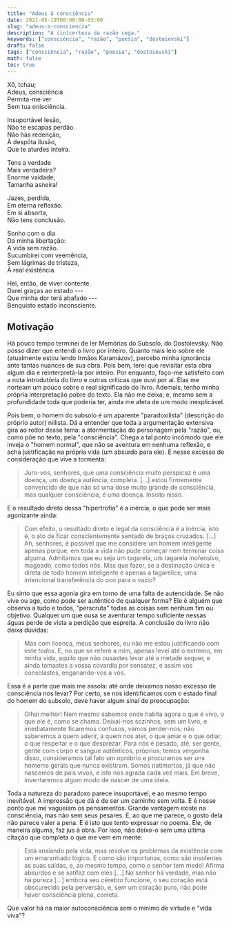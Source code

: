 ```yaml
---
title: "Adeus à consciência"
date: 2021-05-19T00:00:00-03:00
slug: "adeus-a-consciencia"
description: "A (in)certeza da razão cega."
keywords: ["consciência", "razão", "poesia", "dostoiévski"]
draft: false
tags: ["consciência", "razão", "poesia", "dostoiévski"]
math: false
toc: true
---
```


Xô, tchau;<br>
Adeus, consciência<br>
Permita-me ver<br>
Sem tua onisciência.<br>

Insuportável lesão,<br>
Não te escapas perdão.<br>
Não hás redenção,<br>
À despóta ilusão,<br>
Que te aturdes inteira.<br>

Tens a verdade<br>
Mais verdadeira?<br>
Enorme vaidade;<br>
Tamanha asneira!<br>

Jazes, perdida,<br>
Em eterna reflexão.<br>
Em si absorta,<br>
Não tens conclusão.<br>

Sonho com o dia<br>
Da minha libertação:<br>
A vida sem razão.<br>
Sucumbirei com veemência,<br>
Sem lágrimas de tristeza,<br>
À real existência.<br>

Hei, então, de viver contente.<br>
Darei graças ao estado ---<br>
Que minha dor terá abafado ---<br>
Benquisto estado inconsciente.<br>

## Motivação

Há pouco tempo terminei de ler Memórias do Subsolo, do Dostoievsky. Não posso
dizer que entendi o livro por inteiro. Quanto mais leio sobre ele (atualmente
estou lendo Irmãos Karamázov), percebo minha ignorância ante tantas nuances de
sua obra. Pois bem, terei que revisitar esta obra algum dia e reinterpretá-la
por inteiro. Por enquanto, faço-me satisfeito com a nota introdutória do livro e
outras críticas que ouvi por aí. Elas me norteam um pouco sobre o real
significado do livro. Ademais, tenho minha própria interpretação pobre do texto.
Ela não me deixa, e, mesmo sem a profundidade toda que poderia ter, ainda me
afeta de um modo inexplicável.

Pois bem, o homem do subsolo é um aparente "paradoxilista" (descrição do próprio
autor) niilista. Dá a entender que toda a argumentação extensiva gira ao redor
desse tema: a atormentação do personagem pela "razão", ou, como põe no texto,
pela "consciência". Chega a tal ponto incômodo que ele inveja o "homem normal",
que não se aventura em nenhuma reflexão, e acha justificação na própria vida (um
absurdo para ele). É nesse excesso de consideração que vive a tormenta:

> Juro-vos, senhores, que uma consciência muito perspicaz é uma doença, um
> doença autência, completa.
> [...] estou firmemente convencido de que não só uma dose muito grande de
> consciência, mas qualquer consciência, é uma doença.  Insisto nisso.

E o resultado direto dessa "hipertrofia" é a inércia, o que pode ser mais
agonizante ainda:

> Com efeito, o resultado direto e legal da consciência é a inércia, isto é, o
> ato de ficar conscientemente sentado de braços cruzados.
> [...] Ah, senhores, é possível que me considere um homem inteligente apenas
> porque, em toda a vida não pude começar nem terminar coisa alguma. Admitamos
> que eu seja um tagarela, um tagarela inofensivo, magoado, como todos nós. Mas
> que fazer, se a destinação única e direta de todo homem inteligente é apenas a
> tagarelice, uma intencional transferência do oco para o vazio?

Eu sinto que essa agonia gira em torno de uma falta de autencidade. Se não vive
ou age, como pode ser autêntico de qualquer forma? Ele é alguém que observa a
tudo e todos, "perscruta" todas as coisas sem nenhum fim ou objetivo. Qualquer
um que ousa se aventurar tempo suficiente nessas águas perde de vista a perdição
que espreita. A conclusão do livro não deixa dúvidas:

> Mas com licença, meus senhores, eu não me estou justificando com este _todos_.
> E, no que se refere a mim, apenas levei até o extremo, em minha vida, aquilo
> que não ousastes levar até a metade sequer, e ainda tomastes a vossa covardia
> por sensatez, e assim vos consolastes, enganando-vos a vós.

Essa é a parte que mais me assola: até onde deixamos nosso excesso de
consciência nos levar? Por certo, se nos identificamos com o estado final do
homem do subsolo, deve haver algum sinal de preocupação:

> Olhai melhor! Nem mesmo sabemos onde habita agora o que é vivo, o que ele é,
> como se chama. Deixai-nos sozinhos, sem um livro, e imediatamente ficaremos
> confusos, vamos perder-nos; não saberemos a quem aderir, a quem nos ater, o
> que amar e o que odiar, o que respeitar e o que desprezar. Para nós é pesado,
> até, ser gente, gente com corpo e sangue autênticos, próprios; temos vergonha
> disso, consideramos tal fato um opróbrio e procuramos ser uns homems gerais
> que nunca existiram. Somos natimortos, já que não nascemos de pais vivos, e
> isto nos agrada cada vez mais. Em breve, inventaremos algum modo de nascer de
> uma ideia.

Toda a natureza do paradoxo parece insuportável, e ao mesmo tempo inevitável. A
impressão que dá é de ser um caminho sem volta. E é nesse ponto que me vagueiam
os pensamentos. Grande vantagem existe na consciência, mas não sem seus pesares.
E, ao que me parece, o gosto dela não parece valer a pena. E é isto que tento
expressar no poema. Ele, de maneira alguma, faz jus à obra. Por isso, não
deixo-o sem uma última citação que completa o que me vem em mente:

> Está ansiando pela vida, mas resolve os problemas da existência com um
> emaranhado lógico. E como são importunas, como são insolentes as suas saídas,
> e, ao mesmo tempo, como o senhor tem medo! Afirma absurdos e se satifaz com
> eles [...] No senhor há verdade, mas não há pureza [...] embora seu cérebro
> funcione, o seu coração está obscurecido pela perversão, e, sem um coração
> puro, não pode haver consciência plena, correta.

Que valor há na maior autoconsciência sem o mínimo de virtude e "vida viva"?
